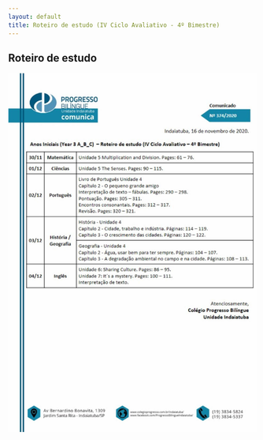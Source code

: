 ```yaml
---
layout: default
title: Roteiro de estudo (IV Ciclo Avaliativo - 4º Bimestre)
---
```


## Roteiro de estudo

![Roteiro de estudo - Ciclo Avaliativo](roteiro_estudo.jpeg)
